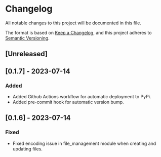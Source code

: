 # Changelog

All notable changes to this project will be documented in this file.

The format is based on [Keep a Changelog](https://keepachangelog.com/en/1.0.0/),
and this project adheres to [Semantic Versioning](https://semver.org/spec/v2.0.0.html).

## [Unreleased]

## [0.1.7] - 2023-07-14
### Added
- Added Github Actions workflow for automatic deployment to PyPi.
- Added pre-commit hook for automatic version bump.

## [0.1.6] - 2023-07-14
### Fixed
- Fixed encoding issue in file_management module when creating and updating files.